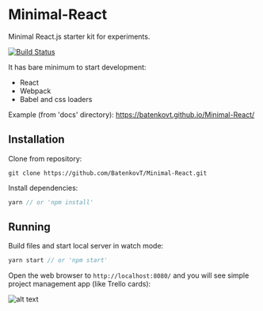# Minimal-React
Minimal React.js starter kit for experiments.

[![Build Status](https://travis-ci.org/BatenkovT/Minimal-React.svg?branch=master)](https://travis-ci.org/BatenkovT/Minimal-React)

It has bare minimum to start development:
* React
* Webpack
* Babel and css loaders

Example (from 'docs' directory): 
https://batenkovt.github.io/Minimal-React/

## Installation
Clone from repository:
```
git clone https://github.com/BatenkovT/Minimal-React.git
```
Install dependencies:
```js
yarn // or 'npm install'
```

## Running
Build files and start local server in watch mode:
```js
yarn start // or 'npm start'
```
Open the web browser to `http://localhost:8080/` and you will see simple project management app (like Trello cards): 

![alt text](https://lh6.googleusercontent.com/JwHZQGynitMTTE7u2WVRqYem3z_6XUCCF8vHoiYU9dA993T3kVj6chWaacxb1z8rr6VBXaQkv9hCrs4=w2880-h1652-rw)
